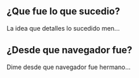 ## ¿Que fue lo que sucedio?
La idea que detalles lo sucedido men...
## ¿Desde que navegador fue?
Dime desde que navegador fue hermano...
